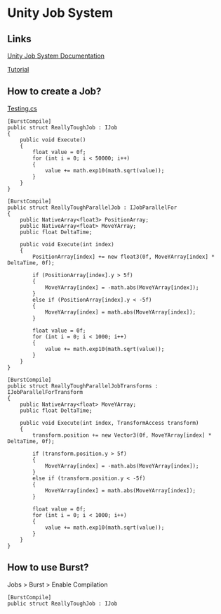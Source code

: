 # Unity Job System

## Links
[Unity Job System Documentation](https://docs.unity3d.com/Manual/job-system.html)

[Tutorial](https://www.youtube.com/watch?v=C56bbgtPr_w)

## How to create a Job?
[Testing.cs](https://github.com/gabrieljacintho/unity-job-system/blob/47beb9463b4f14416fc559b5b29867dd65025520/Assets/Scripts/Testing.cs)
```
[BurstCompile]
public struct ReallyToughJob : IJob
{
    public void Execute()
    {
        float value = 0f;
        for (int i = 0; i < 50000; i++)
        {
            value += math.exp10(math.sqrt(value));
        }
    }
}
```
```
[BurstCompile]
public struct ReallyToughParallelJob : IJobParallelFor
{
    public NativeArray<float3> PositionArray;
    public NativeArray<float> MoveYArray;
    public float DeltaTime;

    public void Execute(int index)
    {
        PositionArray[index] += new float3(0f, MoveYArray[index] * DeltaTime, 0f);

        if (PositionArray[index].y > 5f)
        {
            MoveYArray[index] = -math.abs(MoveYArray[index]);
        }
        else if (PositionArray[index].y < -5f)
        {
            MoveYArray[index] = math.abs(MoveYArray[index]);
        }

        float value = 0f;
        for (int i = 0; i < 1000; i++)
        {
            value += math.exp10(math.sqrt(value));
        }
    }
}
```
```
[BurstCompile]
public struct ReallyToughParallelJobTransforms : IJobParallelForTransform
{
    public NativeArray<float> MoveYArray;
    public float DeltaTime;

    public void Execute(int index, TransformAccess transform)
    {
        transform.position += new Vector3(0f, MoveYArray[index] * DeltaTime, 0f);

        if (transform.position.y > 5f)
        {
            MoveYArray[index] = -math.abs(MoveYArray[index]);
        }
        else if (transform.position.y < -5f)
        {
            MoveYArray[index] = math.abs(MoveYArray[index]);
        }

        float value = 0f;
        for (int i = 0; i < 1000; i++)
        {
            value += math.exp10(math.sqrt(value));
        }
    }
}
```

## How to use Burst?
Jobs > Burst > Enable Compilation
```
[BurstCompile]
public struct ReallyToughJob : IJob
```
